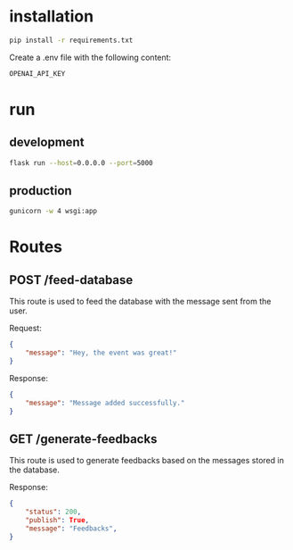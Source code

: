# installation

```bash
pip install -r requirements.txt
```

Create a .env file with the following content:

```bash
OPENAI_API_KEY
```

# run

## development

```bash
flask run --host=0.0.0.0 --port=5000
```

## production

```bash
gunicorn -w 4 wsgi:app
```

# Routes

## POST /feed-database

This route is used to feed the database with the message sent from the user.

Request:
```json
{
    "message": "Hey, the event was great!"
}
```

Response:
```json
{
    "message": "Message added successfully."
}
```

## GET /generate-feedbacks

This route is used to generate feedbacks based on the messages stored in the database.

Response:
```json
{
    "status": 200,
    "publish": True,
    "message": "Feedbacks",
}
```